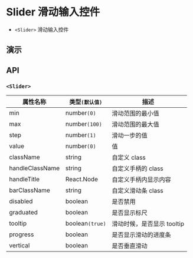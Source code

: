 # Slider 滑动输入控件 [<i class="icon icon-edit2" ></i>](https://github.com/rsuite/rsuite.github.io/blob/master/src/components/slider/index.md)

- `<Slider>` 滑动输入控件

## 演示

<!--{demo}-->

## API

### `<Slider>`

| 属性名称        | 类型`(默认值)`  | 描述                       |
| --------------- | --------------- | -------------------------- |
| min             | number`(0)`     | 滑动范围的最小值           |
| max             | number`(100)`   | 滑动范围的最大值           |
| step            | number`(1)`     | 滑动一步的值               |
| value           | number`(0)`     | 值                         |
| className       | string          | 自定义 class               |
| handleClassName | string          | 自定义手柄的 class         |
| handleTitle     | React.Node      | 自定义手柄内显示内容       |
| barClassName    | string          | 自定义滑动条 class         |
| disabled        | boolean         | 是否禁用                   |
| graduated       | boolean         | 是否显示标尺               |
| tooltip         | boolean`(true)` | 滑动时候，是否显示 tooltip |
| progress        | boolean         | 是否显示滑动的进度条       |
| vertical        | boolean         | 是否垂直滑动               |

